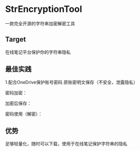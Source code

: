 # StrEncryptionTool
一款完全开源的字符串加密解密工具
## Target
在线笔记平台保护你的字符串隐私

## 最佳实践
1.配合OneDrive保护账号密码
原账密明文保存（不安全，泄露隐私）

密码加密：

加密后保存：

密码使用（解密）：

## 优势
  足够轻量化，随时可以下载，使用于在线笔记保护字符串的隐私
